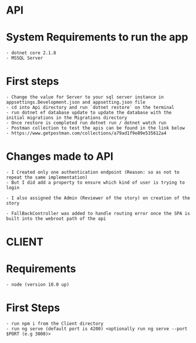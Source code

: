 # API

# System Requirements to run the app
    - dotnet core 2.1.8
    - MSSQL Server

# First steps
    - Change the value for Server to your sql server instance in appsettings.Development.json and appsetting.json file
    - cd into Api directory and run `dotnet restore` on the terminal
    - run dotnet ef database update to update the database with the initial migrations in the Migrations directory
    - Once restore is completed run dotnet run / dotnet watch run
    - Postman collection to test the apis can be found in the link below
    - https://www.getpostman.com/collections/a79ad1f9e89e535612a4

# Changes made to API
    - I Created only one authentication endpoint (Reason: so as not to repeat the same implementation)
    - But I did add a property to ensure which kind of user is trying to login

    - I also assigned the Admin (Reviewer of the story) on creation of the story 

    - FallBackController was added to handle routing error once the SPA is built into the webroot path of the api


# CLIENT

# Requirements
    - node (version 10.0 up)

# First Steps
    - run npm i from the Client directory
    - run ng serve (default port is 4200) <optionally run ng serve --port $PORT (e.g 3000)>
